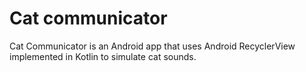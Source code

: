 # Cat communicator
Cat Communicator is an Android app that uses Android RecyclerView implemented in Kotlin to simulate cat sounds. 


